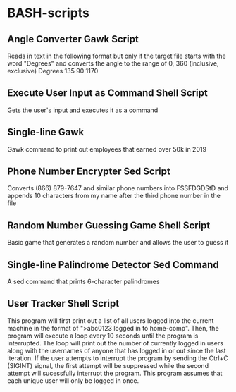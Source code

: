 # BASH-scripts

## Angle Converter Gawk Script
Reads in text in the following format but only if the target file starts with the word "Degrees" and converts the angle to the range of 0, 360 (inclusive, exclusive)
Degrees
135
90
1170

## Execute User Input as Command Shell Script
Gets the user's input and executes it as a command

## Single-line Gawk
Gawk command to print out employees that earned over 50k in 2019

## Phone Number Encrypter Sed Script
Converts (866) 879-7647 and similar phone numbers into FSSFDGDStD and appends 10 characters from my name after the third phone number in the file

## Random Number Guessing Game Shell Script
Basic game that generates a random number and allows the user to guess it

## Single-line Palindrome Detector Sed Command
A sed command that prints 6-character palindromes

## User Tracker Shell Script
This program will first print out a list of all users logged into the current machine in the format of ">abc0123 logged in to home-comp". Then, the program will execute a loop every 10 seconds until the program is interrupted. The loop will print out the number of currently logged in users along with the usernames of anyone that has logged in or out since the last iteration. If the user attempts to interrupt the program by sending the Ctrl+C (SIGINT) signal, the first attempt will be suppressed while the second attempt will sucessfully interrupt the program. This program assumes that each unique user will only be logged in once.